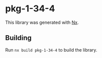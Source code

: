 # pkg-1-34-4

This library was generated with [Nx](https://nx.dev).

## Building

Run `nx build pkg-1-34-4` to build the library.
